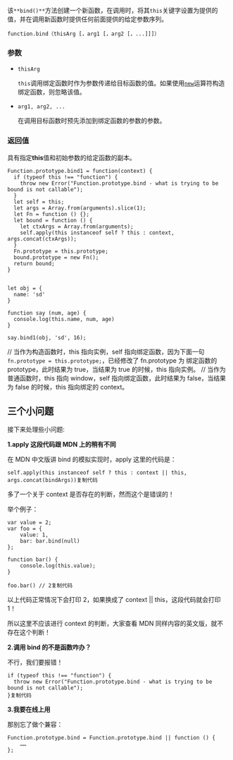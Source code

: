 该`**bind()**`方法创建一个新函数，在调用时，将其`this`关键字设置为提供的值，并在调用新函数时提供任何前面提供的给定参数序列。

```
function.bind（thisArg [，arg1 [，arg2 [，...]]]）
```

### 参数

- `thisArg`

  `this`调用绑定函数时作为参数传递给目标函数的值。如果使用[`new`](https://developer.mozilla.org/en-US/docs/Web/JavaScript/Reference/Operators/new)运算符构造绑定函数，则忽略该值。

- `arg1, arg2, ...`

  在调用目标函数时预先添加到绑定函数的参数的参数。

### 返回值

具有指定**this**值和初始参数的给定函数的副本。

```
Function.prototype.bind1 = function(context) {
  if (typeof this !== "function") {
    throw new Error("Function.prototype.bind - what is trying to be bound is not callable");
  }
  let self = this;
  let args = Array.from(arguments).slice(1);
  let Fn = function () {};
  let bound = function () {
    let ctxArgs = Array.from(arguments);
    self.apply(this instanceof self ? this : context, args.concat(ctxArgs));
  }
  Fn.prototype = this.prototype;
  bound.prototype = new Fn();
  return bound;
}


let obj = {
  name: 'sd'
}

function say (num, age) {
  console.log(this.name, num, age)
}

say.bind1(obj, 'sd', 16);
```

// 当作为构造函数时，this 指向实例，self 指向绑定函数，因为下面一句 `fn.prototype = this.prototype;`，已经修改了 fn.prototype 为 绑定函数的 prototype，此时结果为 true，当结果为 true 的时候，this 指向实例。         // 当作为普通函数时，this 指向 window，self 指向绑定函数，此时结果为 false，当结果为 false 的时候，this 指向绑定的 context。

 

## 三个小问题

接下来处理些小问题:

**1.apply 这段代码跟 MDN 上的稍有不同**

在 MDN 中文版讲 bind 的模拟实现时，apply 这里的代码是：

```
self.apply(this instanceof self ? this : context || this, args.concat(bindArgs))复制代码
```

多了一个关于 context 是否存在的判断，然而这个是错误的！

举个例子：

```
var value = 2;
var foo = {
    value: 1,
    bar: bar.bind(null)
};

function bar() {
    console.log(this.value);
}

foo.bar() // 2复制代码
```

以上代码正常情况下会打印 2，如果换成了 context || this，这段代码就会打印 1！

所以这里不应该进行 context 的判断，大家查看 MDN 同样内容的英文版，就不存在这个判断！

**2.调用 bind 的不是函数咋办？**

不行，我们要报错！

```
if (typeof this !== "function") {
  throw new Error("Function.prototype.bind - what is trying to be bound is not callable");
}复制代码
```

**3.我要在线上用**

那别忘了做个兼容：

```
Function.prototype.bind = Function.prototype.bind || function () {
    ……
};
```

